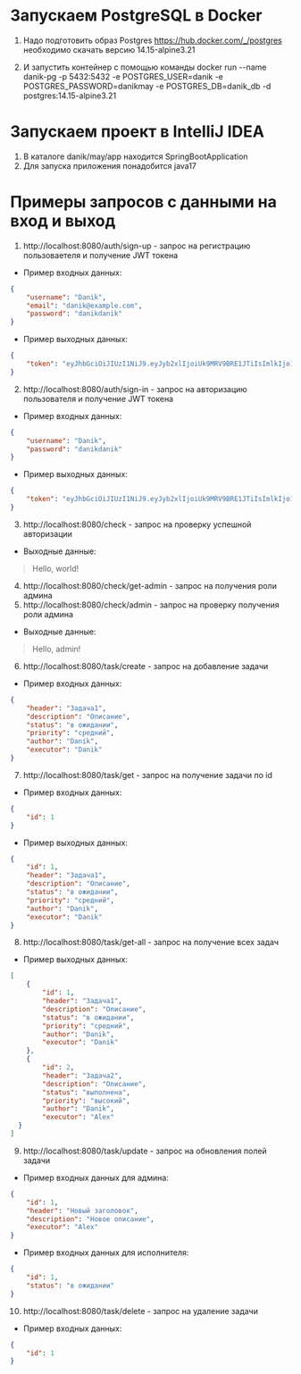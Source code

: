 # Запускаем PostgreSQL в Docker
1) Надо подготовить образ Postgres https://hub.docker.com/_/postgres необходимо скачать версию 14.15-alpine3.21

2) И запустить контейнер с помощью команды docker run --name danik-pg -p 5432:5432 -e POSTGRES_USER=danik -e POSTGRES_PASSWORD=danikmay -e POSTGRES_DB=danik_db -d postgres:14.15-alpine3.21

# Запускаем проект в IntelliJ IDEA
1) В каталоге danik/may/app находится SpringBootApplication
2) Для запуска приложения понадобится java17

# Примеры запросов с данными на вход и выход
1) http://localhost:8080/auth/sign-up - запрос на регистрацию пользоваетеля и получение JWT токена
* Пример входных данных:
```json
{
    "username": "Danik",
    "email": "danik@example.com",
    "password": "danikdanik"
}
 ```
* Пример выходных данных:
```json
{
    "token": "eyJhbGciOiJIUzI1NiJ9.eyJyb2xlIjoiUk9MRV9BRE1JTiIsImlkIjo1LCJlbWFpbCI6ImRhbmlrQGV4YW1wbGUuY29tIiwic3ViIjoiZGFuaWsiLCJpYXQiOjE3MzQzODc5NzcsImV4cCI6MTczNDUzMTk3N30.kuJSWbTeTRckz3TTk5UMO3bm4si4xiomQ6vsBqAjCnY"
}
```
2) http://localhost:8080/auth/sign-in - запрос на авторизацию пользователя и получение JWT токена
* Пример входных данных:
```json
{
    "username": "Danik",
    "password": "danikdanik"
}
```
* Пример выходных данных:
```json
{
    "token": "eyJhbGciOiJIUzI1NiJ9.eyJyb2xlIjoiUk9MRV9BRE1JTiIsImlkIjo1LCJlbWFpbCI6ImRhbmlrQGV4YW1wbGUuY29tIiwic3ViIjoiZGFuaWsiLCJpYXQiOjE3MzQzODgxNjMsImV4cCI6MTczNDUzMjE2M30._olDEbh52I6xrJaqEIBJCJINTDa0IE-OpSNp-r37zSY"
}
```
3) http://localhost:8080/check - запрос на проверку успешной авторизации
* Выходные данные:
> Hello, world!
4) http://localhost:8080/check/get-admin - запрос на получения роли админа
5) http://localhost:8080/check/admin - запрос на проверку получения роли админа
* Выходные данные:
> Hello, admin!
6) http://localhost:8080/task/create - запрос на добавление задачи 
* Пример входных данных:
```json
{
    "header": "Задача1",
    "description": "Описание",
    "status": "в ожидании",
    "priority": "средний",
    "author": "Danik",
    "executor": "Danik"
}
```
7) http://localhost:8080/task/get - запрос на получение задачи по id
* Пример входных данных:
```json
{
    "id": 1
}
```
* Пример выходных данных:
```json
{
    "id": 1,
    "header": "Задача1",
    "description": "Описание",
    "status": "в ожидании",
    "priority": "средний",
    "author": "Danik",
    "executor": "Danik"
}
```
8) http://localhost:8080/task/get-all - запрос на получение всех задач
* Пример выходных данных:
```json
[
    {
        "id": 1,
        "header": "Задача1",
        "description": "Описание",
        "status": "в ожидании",
        "priority": "средний",
        "author": "Danik",
        "executor": "Danik"
    },
    {
        "id": 2,
        "header": "Задача2",
        "description": "Описание",
        "status": "выполнена",
        "priority": "высокий",
        "author": "Danik",
        "executor": "Alex"
  }
]
```
9) http://localhost:8080/task/update - запрос на обновления полей задачи 
* Пример входных данных для админа:
```json
{
    "id": 1,
    "header": "Новый заголовок",
    "description": "Новое описание",
    "executor": "Alex"
}
```
* Пример входных данных для исполнителя:
```json
{
    "id": 1,
    "status": "в ожидании"
}
```
10) http://localhost:8080/task/delete - запрос на удаление задачи 
* Пример входных данных:
```json
{
    "id": 1
}
```